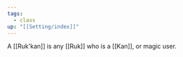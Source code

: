 ```yaml
---
tags:
  - class
up: "[[Setting/index]]"
---
```

A [[Ruk'kan]] is any [[Ruk]] who is a [[Kan]], or magic user. 